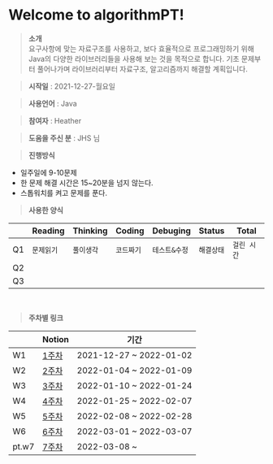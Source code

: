 # Welcome to algorithmPT!


> **소개** <br>
요구사항에 맞는 자료구조를 사용하고, 보다 효율적으로 프로그래밍하기 위해
Java의 다양한 라이브러리들을 사용해 보는 것을 목적으로 합니다.
기초 문제부터 풀어나가며 라이브러리부터 자료구조, 알고리즘까지 해결할 계획입니다.

> **시작일**  : 2021-12-27-월요일

> **사용언어** : Java

> **참여자** : Heather

> **도움을 주신 분** : JHS 님

>  **진행방식**

- 일주일에 9-10문제
- 한 문제 해결 시간은 15~20분을 넘지 않는다.
- 스톱워치를 켜고 문제를 푼다.
  <br>

> **사용한 양식**

|    |Reading |Thinking	|Coding |Debuging |Status  |Total                      |
|----------------|------------------------|-----------------------------|-|-|-|-
|Q1|`문제읽기`  |`풀이생각`  |`코드짜기`|`테스트&수정`|`해결상태`|`걸린 시간`
|Q2          |            |     |
|Q3         |||

<br>

> **주차별 링크**


|  |Notion|기간                     |
|--|------|-----------------------|
|W1|[1주차] |2021-12-27 ~ 2022-01-02|
|W2|[2주차] |2022-01-04 ~ 2022-01-09|
|W3|[3주차] |2022-01-10 ~ 2022-01-24|
|W4|[4주차] |2022-01-25 ~ 2022-02-07|
|W5|[5주차] |2022-02-08 ~ 2022-02-28|
|W6|[6주차] |2022-03-01 ~ 2022-03-07|
|pt.w7|[7주차] |2022-03-08 ~ |



[1주차]: https://heather-dev.notion.site/Week-1-7c50b06c12c642019b1d1fce97a9e057
[2주차]: https://heather-dev.notion.site/Week-2-c89a13a2d3514abbb93943e399cc1959
[3주차]: https://heather-dev.notion.site/Week-3-4a4a0d05eca246cdb742d26003eb8395
[4주차]: https://heather-dev.notion.site/Week-4-6b792cb0b1894226958191494a099b13
[5주차]: https://heather-dev.notion.site/Week-5-d54e5f1fa8044487b63e122c50d798e7
[6주차]: https://heather-dev.notion.site/Week-6-ff2ee358f7704f6c8fae967d5e70d215
[7주차]: https://heather-dev.notion.site/Week-7-d241877b211846a1b88f7b408fa68ef1